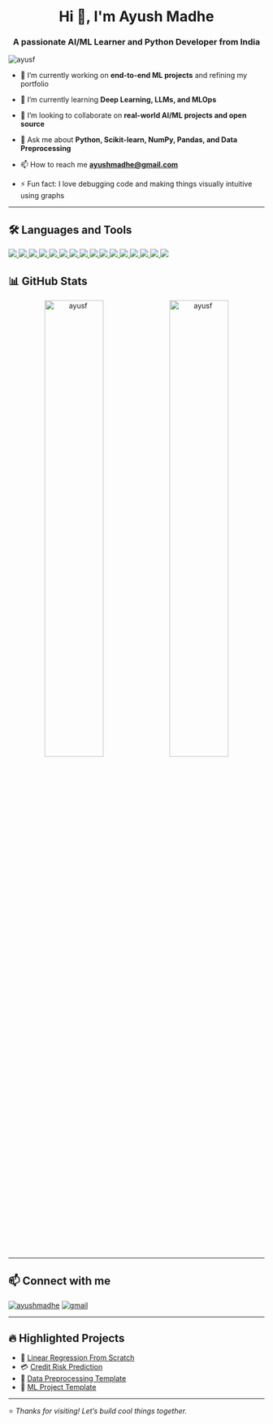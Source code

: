 <h1 align="center">Hi 👋, I'm Ayush Madhe</h1>
<h3 align="center">A passionate AI/ML Learner and Python Developer from India</h3>

<p align="left">
  <img src="https://komarev.com/ghpvc/?username=ayusf&label=Profile%20views&color=0e75b6&style=flat" alt="ayusf" />
</p>

- 🔭 I’m currently working on **end-to-end ML projects** and refining my portfolio

- 🌱 I’m currently learning **Deep Learning, LLMs, and MLOps**

- 👯 I’m looking to collaborate on **real-world AI/ML projects and open source**

- 💬 Ask me about **Python, Scikit-learn, NumPy, Pandas, and Data Preprocessing**

- 📫 How to reach me **ayushmadhe@gmail.com**

- ⚡ Fun fact: I love debugging code and making things visually intuitive using graphs

---

## 🛠️ Languages and Tools

<p align="left">

  <!-- Programming Languages -->
  <a href="https://www.python.org/" target="_blank"> 
    <img src="https://img.shields.io/badge/Python-3776AB?style=flat&logo=python&logoColor=white"/> 
  </a>
  <a href="https://www.w3schools.com/cpp/" target="_blank"> 
    <img src="https://img.shields.io/badge/C++-00599C?style=flat&logo=c%2B%2B&logoColor=white"/> 
  </a>
  <a href="https://www.sql.org/" target="_blank"> 
    <img src="https://img.shields.io/badge/SQL-4479A1?style=flat&logo=postgresql&logoColor=white"/> 
  </a>

  <!-- Data Science Libraries -->
  <a href="https://numpy.org/" target="_blank"> 
    <img src="https://img.shields.io/badge/NumPy-013243?style=flat&logo=numpy&logoColor=white"/> 
  </a>
  <a href="https://pandas.pydata.org/" target="_blank"> 
    <img src="https://img.shields.io/badge/Pandas-150458?style=flat&logo=pandas&logoColor=white"/> 
  </a>
  <a href="https://scikit-learn.org/" target="_blank"> 
    <img src="https://img.shields.io/badge/Scikit--Learn-F7931E?style=flat&logo=scikit-learn&logoColor=white"/> 
  </a>
  <a href="https://matplotlib.org/" target="_blank"> 
    <img src="https://img.shields.io/badge/Matplotlib-000000?style=flat&logo=matplotlib&logoColor=white"/> 
  </a>
  <a href="https://seaborn.pydata.org/" target="_blank"> 
    <img src="https://img.shields.io/badge/Seaborn-4B8BBE?style=flat&logo=python&logoColor=white"/> 
  </a>

  <!-- Deep Learning & CV -->
  <a href="https://www.tensorflow.org/" target="_blank"> 
    <img src="https://img.shields.io/badge/TensorFlow-FF6F00?style=flat&logo=tensorflow&logoColor=white"/> 
  </a>
  <!-- Dev Tools -->
  <a href="https://jupyter.org/" target="_blank"> 
    <img src="https://img.shields.io/badge/Jupyter-F37626?style=flat&logo=jupyter&logoColor=white"/> 
  </a>
  <a href="https://streamlit.io/" target="_blank"> 
    <img src="https://img.shields.io/badge/Streamlit-FF4B4B?style=flat&logo=streamlit&logoColor=white"/> 
  </a>
  <a href="https://www.docker.com/" target="_blank"> 
    <img src="https://img.shields.io/badge/Docker-2496ED?style=flat&logo=docker&logoColor=white"/> 
  </a>
  <a href="https://git-scm.com/" target="_blank"> 
    <img src="https://img.shields.io/badge/Git-F05032?style=flat&logo=git&logoColor=white"/> 
  </a>
  <a href="https://github.com/" target="_blank"> 
    <img src="https://img.shields.io/badge/GitHub-181717?style=flat&logo=github&logoColor=white"/> 
  </a>
  <a href="https://code.visualstudio.com/" target="_blank"> 
    <img src="https://img.shields.io/badge/VS%20Code-007ACC?style=flat&logo=visual-studio-code&logoColor=white"/> 
  </a>

  <!-- Reporting / Visualization -->
  <a href="https://powerbi.microsoft.com/" target="_blank"> 
    <img src="https://img.shields.io/badge/Power%20BI-F2C811?style=flat&logo=powerbi&logoColor=white"/> 
  </a>

</p>


## 📊 GitHub Stats

<p align="center">
  <img src="https://github-readme-stats.vercel.app/api?username=ayusf&show_icons=true&locale=en&theme=react" alt="ayusf" width="48%"/>
  <img src="https://github-readme-streak-stats.herokuapp.com/?user=ayusf&theme=react" alt="ayusf" width="48%"/>
</p>

---

## 📫 Connect with me

<p align="left">
  <a href="https://www.linkedin.com/in/ayushmadhe/" target="blank"><img align="center" src="https://img.shields.io/badge/-AyushMadhe-blue?style=flat&logo=Linkedin&logoColor=white" alt="ayushmadhe" /></a>
  <a href="mailto:ayushmadhe@gmail.com"><img align="center" src="https://img.shields.io/badge/-ayushmadhe@gmail.com-c14438?style=flat&logo=Gmail&logoColor=white" alt="gmail" /></a>
</p>

---

## 🔥 Highlighted Projects

- 🔢 [Linear Regression From Scratch](https://github.com/Ayusf/Linear-Regression)
- 💳 [Credit Risk Prediction](https://github.com/Ayusf/Credit-Risk-Prediction)
- 🧼 [Data Preprocessing Template](https://github.com/Ayusf/ML_data_preprocessing)
- 📂 [ML Project Template](https://github.com/Ayusf/ML-Project-Template)

---

⭐️ _Thanks for visiting! Let’s build cool things together._
